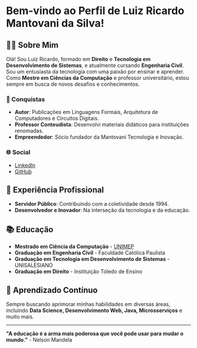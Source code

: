 # Bem-vindo ao Perfil de Luiz Ricardo Mantovani da Silva!

## 👨‍💻 Sobre Mim
Olá! Sou Luiz Ricardo, formado em **Direito** e **Tecnologia em Desenvolvimento de Sistemas**, e atualmente cursando **Engenharia Civil**. Sou um entusiasta da tecnologia com uma paixão por ensinar e aprender. Como **Mestre em Ciências da Computação** e professor universitário, estou sempre em busca de novos desafios e conhecimentos.

### 🏅 Conquistas
- **Autor**: Publicações em Linguagens Formais, Arquitetura de Computadores e Circuitos Digitais.
- **Professor Conteudista**: Desenvolvi materiais didáticos para instituições renomadas.
- **Empreendedor**: Sócio fundador da Mantovani Tecnologia e Inovação.

### 🌐 Social
- [LinkedIn](https://www.linkedin.com/in/luiz-ricardo-mantovani-da-silva-926958160/)
- [GitHub](https://github.com/LuizRicardo25)

## 💼 Experiência Profissional
- **Servidor Público**: Contribuindo com a coletividade desde 1994.
- **Desenvolvedor e Inovador**: Na interseção da tecnologia e da educação.

## 📚 Educação
- **Mestrado em Ciência da Computação** - [UNIMEP](https://www.unimep.br/)
- **Graduação em Engenharia Civil** - Faculdade Católica Paulista
- **Graduação em Tecnologia em Desenvolvimento de Sistemas** - UNISALESIANO
- **Graduação em Direito** - Instituição Toledo de Ensino

## 🌱 Aprendizado Contínuo
Sempre buscando aprimorar minhas habilidades em diversas áreas, incluindo **Data Science, Desenvolvimento Web, Java, Microsserviços** e muito mais.

---

**"A educação é a arma mais poderosa que você pode usar para mudar o mundo."** - Nelson Mandela

